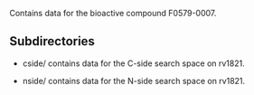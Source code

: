 Contains data for the bioactive compound F0579-0007.

## Subdirectories

- cside/ contains data for the C-side search space on rv1821.

- nside/ contains data for the N-side search space on rv1821.

